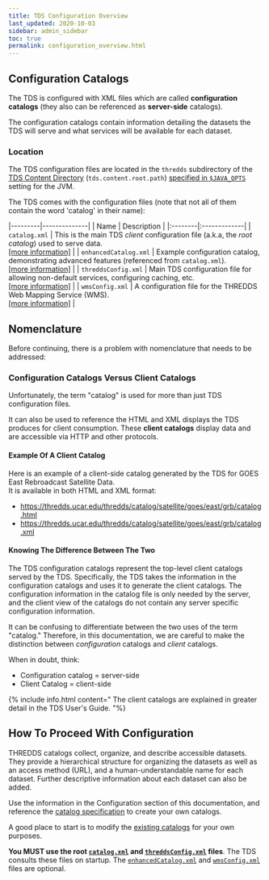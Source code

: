 ```yaml
---
title: TDS Configuration Overview
last_updated: 2020-10-03
sidebar: admin_sidebar
toc: true
permalink: configuration_overview.html
---
```


## Configuration Catalogs  

The TDS is configured with XML files which are called **configuration catalogs** (they also can be referenced as **server-side** catalogs).

The configuration catalogs contain information detailing the datasets the TDS will serve and what services will be available for each dataset. 

### Location 

The TDS configuration files are located in the `thredds` subdirectory of the [TDS Content Directory](tds_content_directory.html) (`tds.content.root.path`) [specified in `$JAVA_OPTS`](jvm_settings.html#tds-content-directory) setting for the JVM.

The TDS comes with the configuration files (note that not all of them contain the word 'catalog' in their name): 

|---------|--------------|
| Name | Description |
|:--------|:-------------|
| `catalog.xml` | This is the main TDS _client_ configuration file (a.k.a, the _root catalog_) used to serve data. <br/>[[more information]](catalog.html) |
| `enhancedCatalog.xml` | Example configuration catalog, demonstrating advanced features (referenced from `catalog.xml`).<br/>[[more information]](enhanced_catalog.html)  |
| `threddsConfig.xml` | Main TDS configuration file for allowing non-default services, configuring caching, etc.<br/>[[more information]](thredds_config.html) |
| `wmsConfig.xml` | A configuration file for the THREDDS Web Mapping Service (WMS).<br>[[more information]](adding_wms.html) |

## Nomenclature

Before continuing, there is a problem with nomenclature that needs to be addressed:

### Configuration Catalogs Versus Client Catalogs
Unfortunately, the term "catalog" is used for more than just TDS configuration files.  

It can also be used to reference the HTML and XML displays the TDS produces for client consumption.
These **client catalogs** display data and are accessible via HTTP and other protocols.

#### Example Of A Client Catalog

Here is an example of a client-side catalog generated by the TDS for GOES East Rebroadcast Satellite Data.  
It is available in both HTML and XML format:

* <https://thredds.ucar.edu/thredds/catalog/satellite/goes/east/grb/catalog.html>
* <https://thredds.ucar.edu/thredds/catalog/satellite/goes/east/grb/catalog.xml>

#### Knowing The Difference Between The Two

The TDS configuration catalogs represent the top-level client catalogs served by the TDS. 
Specifically, the TDS takes the information in the configuration catalogs and uses it to generate the client catalogs.
The configuration information in the catalog file is only needed by the server, and the client view of the catalogs do not contain any server specific configuration information. 

It can be confusing to differentiate between the two uses of the term "catalog."
Therefore, in this documentation, we are careful to make the distinction between *configuration* catalogs and *client* catalogs.

When in doubt, think:
* Configuration catalog = server-side
* Client Catalog = client-side

{% include info.html content="
The client catalogs are explained in greater detail in the TDS User's Guide.
"%} 

## How To Proceed With Configuration

THREDDS catalogs collect, organize, and describe accessible datasets. 
They provide a hierarchical structure for organizing the datasets as well as an access method (URL), and a human-understandable name for each dataset. 
Further descriptive information about each dataset can also be added.

Use the information in the Configuration section of this documentation, and reference the [catalog specification](server_side_catalog_specification.html) to create your own catalogs.

A good place to start is to modify the [existing catalogs](#location) for your own purposes.

**You MUST use the root [`catalog.xml`](catalog.html) and [`threddsConfig.xml`](enhanced_catalog.html) files**. 
The TDS consults these files on startup.
The [`enhancedCatalog.xml`](enhanced_catalog.html) and [`wmsConfig.xml`](adding_wms.html) files are optional.
